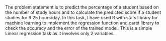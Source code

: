 
The problem statement is to predict the percentage of a student based on the number of study hours and to calculate the predicted score if a student studies for 9.25 hours/day.
In this task, I have used R with stats library for machine learning to implement the regression function and caret library to check the accuracy and the error of the trained model.
This is a simple Linear regression task as it involves only 2 variables.
